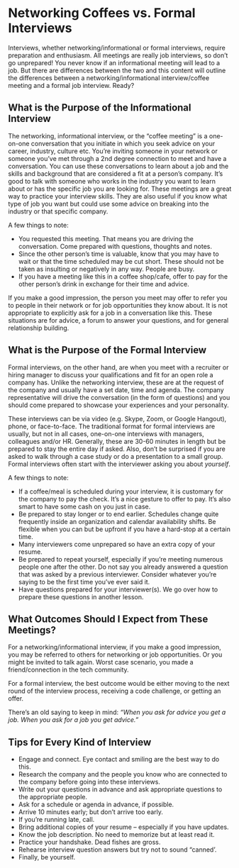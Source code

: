 # Networking Coffees vs. Formal Interviews

Interviews, whether networking/informational or formal interviews, require preparation and enthusiasm. All meetings are really job interviews, so don’t go unprepared! You never know if an informational meeting will lead to a job.  But there are differences between the two and this content will outline the differences between a networking/informational interview/coffee meeting and a formal job interview. Ready?

## What is the Purpose of the Informational Interview

The networking, informational interview, or the “coffee meeting” is a one-on-one conversation that you initiate in which you seek advice on your career, industry, culture etc.   You’re inviting someone in your network or someone you’ve met through a 2nd degree connection to meet and have a conversation. You can use these conversations to learn about a job and the skills and background that are considered a fit at a person’s company.  It’s good to talk with someone who works in the industry you want to learn about or has the specific job you are looking for. These meetings are a great way to practice your interview skills.  They are also useful if you know what type of job you want but could use some advice on breaking into the industry or that specific company.

A few things to note: 

- You requested this meeting. That means you are driving the conversation. Come prepared with questions, thoughts and notes.
- Since the other person’s time is valuable, know that you may have to wait or that the time scheduled may be cut short. These should not be taken as insulting or negatively in any way. People are busy.
- If you have a meeting like this in a coffee shop/cafe, offer to pay for the other person’s drink in exchange for their time and advice.

If you make a good impression, the person you meet may offer to refer you to people in their network or for job opportunities they know about.  It is not appropriate to explicitly ask for a job in a conversation like this. These situations are for advice, a forum to  answer your questions, and for general relationship building. 

## What is the Purpose of the Formal Interview

Formal interviews, on the other hand, are when you meet with a recruiter or hiring manager to discuss your qualifications and fit for an open role a company has. Unlike the networking interview, these are at the request of the company and usually have a set date, time and agenda. The company representative will drive the conversation (in the form of questions) and you should come prepared to showcase your experiences and your personality.

These interviews can be via video (e.g. Skype, Zoom, or Google Hangout), phone, or face-to-face. The traditional format for formal interviews are usually, but not in all cases, one-on-one interviews with managers, colleagues and/or HR. Generally, these are 30-60 minutes in length but be prepared to stay the entire day if asked. Also, don’t be surprised if you are asked to walk through a case study or do a presentation to a small group. Formal interviews often start with the interviewer asking you about *yourself*.

A few things to note: 

- If a coffee/meal is scheduled during your interview, it is customary for the company to pay the check. It’s a nice gesture to offer to pay. It’s also smart to have some cash on you just in case.
- Be prepared to stay longer or to end earlier. Schedules change quite frequently inside an organization and calendar availability shifts. Be flexible when you can but be upfront if you have a hard-stop at a certain time. 
- Many interviewers come unprepared so have an extra copy of your resume.
- Be prepared to repeat yourself, especially if you’re meeting numerous people one after the other. Do not say you already answered a question that was asked by a previous interviewer. Consider whatever you’re saying to be the first time you’ve ever said it.
- Have questions prepared for your interviewer(s). We go over how to prepare these questions in another lesson.

## What Outcomes Should I Expect from These Meetings? 

For a networking/informational interview, if you make a good impression, you may be referred to others for networking or job opportunities.  Or you might be invited to talk again. Worst case scenario, you made a friend/connection in the tech community.

For a formal interview, the best outcome would be either moving to the next round of the interview process, receiving a code challenge, or getting an offer. 

There’s an old saying to keep in mind: *“When you ask for advice you get a job. When you ask for a job you get advice.”* 

## Tips for Every Kind of Interview

- Engage and connect.  Eye contact and smiling are the best way to do this.
- Research the company and the people you know who are connected to the company before going into these interviews.  
- Write out your questions in advance and ask appropriate questions to the appropriate people.  
- Ask for a schedule or agenda in advance, if possible.
- Arrive 10 minutes early; but don’t arrive too early.
- If you’re running late, call. 
- Bring additional copies of your resume – especially if you have updates.
- Know the job description. No need to memorize but at least read it.
- Practice your handshake. Dead fishes are gross.
- Rehearse interview question answers but try not to sound “canned’.
- Finally, be yourself.
